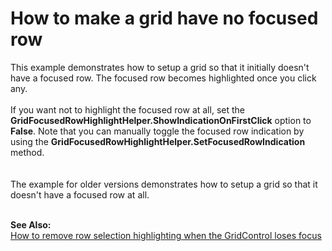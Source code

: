# How to make a grid have no focused row


<p>This example demonstrates how to setup a grid so that it initially doesn't have a focused row. The focused row becomes highlighted once you click any.<br><br>If you want not to highlight the focused row at all, set the <strong>GridFocusedRowHighlightHelper.ShowIndicationOnFirstClick</strong> option to <strong>False</strong>. Note that you can manually toggle the focused row indication by using the <strong>GridFocusedRowHighlightHelper.SetFocusedRowIndication</strong> method.<br><br><br>The example for older versions demonstrates how to setup a grid so that it doesn't have a focused row at all.<br><br></p>
<p><strong>See Also:</strong><br> <a href="https://www.devexpress.com/Support/Center/p/E2090">How to remove row selection highlighting when the GridControl loses focus</a></p>

<br/>


